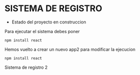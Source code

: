 <h1>SISTEMA DE REGISTRO</h1>

- Estado del proyecto en construccion

Para ejecutar el sistema debes poner

```npm install react```

Hemos vuelto a crear un nuevo app2 para modificar la ejecucion

```npm install react ```

Sistema de registro 2

